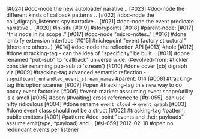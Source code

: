 [#024]       #doc-node the new autoloader narative ..
[#023]       #doc-node the different kinds of callback patterns ..
[#022]       #doc-node the call_digraph_listeners spy narrative ..
[#021]       #doc-node the event predicate narrative ..
[#020]       #in-situ
[#019]       #storypoints
[#018]       #parent-node: [#017] "this node in its scope.."
[#017]       #doc-node "micro-notes.."
[#016]       #done iambify extension interface
[#015]       #nichepoint "event factory structural" (there are others..)
[#014]       #doc-node the reflection API
[#013]       #hole
[#012]       #done #tracking-tag - can the idea of "specificity" be built ..
[#011]       #done renamed "pub-sub" to "callback" universe wide.
               (#evolved-from: #tickler consider renaming pub-sub to 'stream')
[#010]       #done cover [cb] digraph viz
[#009]       #tracking-tag advanced semantic reflection -
               `significant_unhandled_event_stream_names`
               #parent: 014
[#008]       #tracking-tag this option scanner
[#007] #open #tracking-tag this new way to do boxxy event factories
[#006]       #event-marker: asssuming event shape/utility is a smell
[#005] #open (#waiting) cross reference to [#tr-055], can use nifty ridiculous
[#004]       #done rename `event_cloud` -> `event_graph`
[#003]       #done event class should not be a struct
[#002]       #tracking-tag #pattern: public emitters
[#001]       #pattern: #doc-point "events and their payloads"
               assume emit(type, *payload) and ..
[#sl-059] 2012-02-18 #open no redundant events per listener
